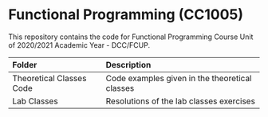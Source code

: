 # Functional Programming (CC1005)
This repository contains the code for Functional Programming Course Unit of 2020/2021 Academic Year - DCC/FCUP.

| Folder        | Description |
| :--------------- | :--------------------------------------------- |
| Theoretical Classes Code  | Code examples given in the theoretical classes |
| Lab Classes         | Resolutions of the lab classes exercises | 
